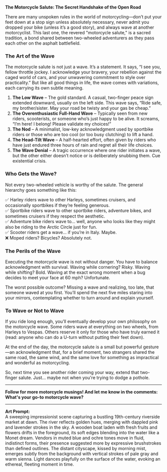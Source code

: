 **The Motorcycle Salute: The Secret Handshake of the Open Road**  

There are many unspoken rules in the world of motorcycling—don’t put your feet down at a stop sign unless absolutely necessary, never admit you dropped your bike (unless it’s a good story), and always wave at another motorcyclist. This last one, the revered "motorcycle salute," is a sacred tradition, a bond shared between two-wheeled adventurers as they pass each other on the asphalt battlefield.  

### The Art of the Wave  

The motorcycle salute is not just a wave. It’s a statement. It says, “I see you, fellow throttle jockey. I acknowledge your bravery, your rebellion against the caged world of cars, and your unwavering commitment to style over practicality.” But like all good things in life, the wave comes with variations, each carrying its own subtle meaning.  

1. **The Low Wave** – The gold standard. A casual, two-finger peace sign extended downward, usually on the left side. This wave says, “Ride safe, my brother/sister. May your road be twisty and your gas be cheap.”  
2. **The Overenthusiastic Full-Hand Wave** – Typically seen from new riders, scooterists, or someone who’s just happy to be alive. It screams, “I’m here! I belong! Please validate my choices!”  
3. **The Nod** – A minimalist, low-key acknowledgment used by sportbike riders or those who are too cool (or too busy clutching) to lift a hand.  
4. **The Head-Tilt Wave** – A half-hearted effort, often given by riders who have just endured three hours of rain and regret all their life choices.  
5. **The Wave Denial** – A tragic occurrence where one rider initiates a wave, but the other either doesn’t notice or is deliberately snubbing them. Cue existential crisis.  

### Who Gets the Wave?  

Not every two-wheeled vehicle is worthy of the salute. The general hierarchy goes something like this:  

✅ Harley riders wave to other Harleys, sometimes cruisers, and occasionally sportbikes if they’re feeling generous.  
✅ Sportbike riders wave to other sportbike riders, adventure bikes, and sometimes cruisers if they respect the aesthetic.  
✅ Adventure bike riders wave to… well, anyone who looks like they might also be riding to the Arctic Circle just for fun.  
✅ Scooter riders get a wave… if you’re in Italy. Maybe.  
❌ Moped riders? Bicycles? Absolutely not.  

### The Perils of the Wave  

Executing the motorcycle wave is not without danger. You have to balance acknowledgment with survival. Waving while cornering? Risky. Waving while shifting? Bold. Waving at the exact wrong moment when a bug decides to meet your face at 60 mph? Unfortunate.  

The worst possible outcome? Missing a wave and realizing, too late, that someone waved at you first. You’ll spend the next five miles staring into your mirrors, contemplating whether to turn around and explain yourself.  

### To Wave or Not to Wave  

If you ride long enough, you’ll eventually develop your own philosophy on the motorcycle wave. Some riders wave at everything on two wheels, from Harleys to Vespas. Others reserve it only for those who have truly earned it (read: anyone who can do a U-turn without putting their feet down).  

At the end of the day, the motorcycle salute is a small but powerful gesture—an acknowledgment that, for a brief moment, two strangers shared the same road, the same wind, and the same love for something as impractical and wonderful as motorcycling.  

So, next time you see another rider coming your way, extend that two-finger salute. Just… maybe not when you're trying to dodge a pothole.  

---  

**Follow for more motorcycle musings! And let me know in the comments: What's your go-to motorcycle wave?**  

---  

**Art Prompt:**  
A sweeping impressionist scene capturing a bustling 19th-century riverside market at dawn. The river reflects golden hues, merging with dappled pink and lavender strokes in the sky. A wooden boat laden with fresh fruits and flowers drifts in the foreground, its soft edges blending into the water like a Monet dream. Vendors in muted blue and ochre tones move in fluid, indistinct forms, their presence suggested more by expressive brushstrokes than defined outlines. The distant cityscape, kissed by morning mist, emerges subtly from the background with vertical strokes of pale gray and warm sienna. Light dances playfully on the surface of the water, evoking an ethereal, fleeting moment in time.